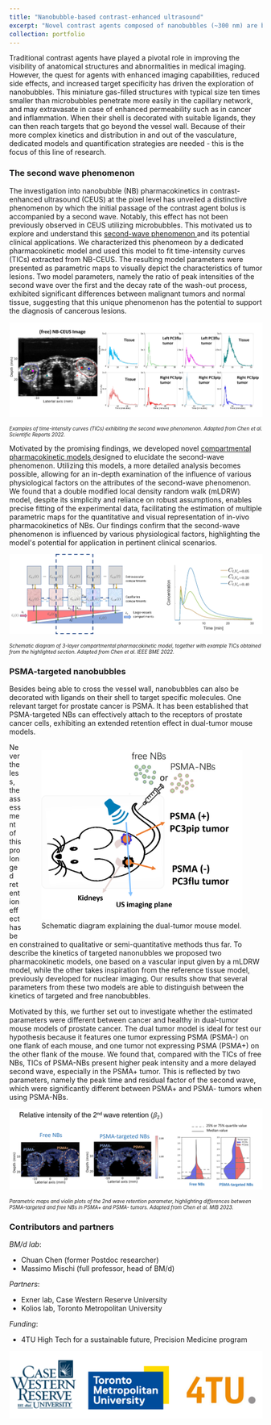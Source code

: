 ```yaml
---
title: "Nanobubble-based contrast-enhanced ultrasound"
excerpt: "Novel contrast agents composed of nanobubbles (~300 nm) are being developed to overcome the limitations of standard clinically-available ultrasound contrast agent. Because of their smaller size, nanobubbles can cross the vascular endothelium and reach targets beyond the vessel wall, opening up new avenues for assessment of vascular permeability and the expression of cancer-specific targets. In this line of research, we developed pharmacokinetic model describing the transport of the nanobubbles in the vasculature and their distribution in tissue, with the aim of extracting quantitative cancer biomarkers. <br/><img src='/images/NB_cover.png' width='300px'>"
collection: portfolio
---
```


Traditional contrast agents have played a pivotal role in improving the visibility of anatomical structures and abnormalities in medical imaging. However, the quest for agents with enhanced imaging capabilities, reduced side effects, and increased target specificity has driven the exploration of nanobubbles. This miniature gas-filled structures with typical size ten times smaller than microbubbles penetrate more easily in the capillary network, and may extravasate in case of enhanced permeability such as in cancer and inflammation. When their shell is decorated with suitable ligands, they can then reach targets that go beyond the vessel wall. Because of their more complex kinetics and distribution in and out of the vasculature, dedicated models and quantification strategies are needed - this is the focus of this line of research.

### The second wave phenomenon

The investigation into nanobubble (NB) pharmacokinetics in contrast-enhanced ultrasound (CEUS) at the pixel level has unveiled a distinctive phenomenon by which the initial passage of the contrast agent bolus is accompanied by a second wave. Notably, this effect has not been previously observed in CEUS utilizing microbubbles. This motivated us to explore and understand this <a href="https://www.nature.com/articles/s41598-022-17756-1" target="_blank"> second-wave phenomenon </a> and its potential clinical applications. We characterized this phenomeon by a dedicated pharmacokinetic model and used this model to fit time-intensity curves (TICs) extracted from NB-CEUS. The resulting model parameters were presented as parametric maps to visually depict the characteristics of tumor lesions. Two model parameters, namely the ratio of peak intensities of the second wave over the first and the decay rate of the wash-out process, exhibited significant differences between malignant tumors and normal tissue, suggesting that this unique phenomenon has the potential to support the diagnosis of cancerous lesions.

<!-- <figure style="width:650px;">
  <img src='/images/second_wave.png' alt="Second wave phenomenon" >
  <figcaption>Examples of time-intenstiy curves (TICs) exhibiting the second wave phenomenon. <i>Adapted from Chen et al. Scientific Reports 2022.</i></figcaption> 
</figure> -->

![3-layer pharmacokinetic model](/images/second_wave.png)
<div align="left" style="line-height: .7em; padding-bottom:0em; padding-top:0em float:right" >
<span style="font-size:0.7em;"><i>Examples of time-intensity curves (TICs) exhibiting the second wave phenomenon. Adapted from Chen et al. Scientific Reports 2022.</i></span>
</div>

Motivated by the promising findings, we developed novel  <a href="https://ieeexplore.ieee.org/abstract/document/9799708" target="_blank">compartmental pharmacokinetic models </a> designed to elucidate the second-wave phenomenon. Utilizing this models, a more detailed analysis becomes possible, allowing for an in-depth examination of the influence of various physiological factors on the attributes of the second-wave phenomenon. We found that a double modified local density random walk (mLDRW) model, despite its simplicity and reliance on robust assumptions, enables precise fitting of the experimental data, facilitating the estimation of multiple parametric maps for the quantitative and visual representation of in-vivo pharmacokinetics of NBs. Our findings confirm that the second-wave phenomenon is influenced by various physiological factors, highlighting the model's potential for application in pertinent clinical scenarios.

<!-- <figure style="width:650px; ">
  <img src='/images/pk_secondwave.png' alt="3-layer pharmacokinetic model" >
  <figcaption>Schematic diagram of 3-layer compartmental pharmacokinetic model, together with example TICs obtained from the highlighted section. <i>Adapted from Chen et al. IEEE BME 2022.</i></figcaption>
</figure> -->

![3-layer pharmacokinetic model](/images/pk_secondwave.png)
<div align="left" style="line-height: .7em; padding-bottom:0em; padding-top:0em float:right" >
<span style="font-size:0.7em;"><i>Schematic diagram of 3-layer compartmental pharmacokinetic model, together with example TICs obtained from the highlighted section. Adapted from Chen et al. IEEE BME 2022.</i></span>
</div>

### PSMA-targeted nanobubbles
Besides being able to cross the vessel wall, nanobubbles can also be decorated with ligands on their shell to target specific molecules. One relevant target for prostate cancer is PSMA. It has been established that PSMA-targeted NBs can effectively attach to the receptors of prostate cancer cells, exhibiting an extended retention effect in dual-tumor mouse models.  
<figure style="width:400px; float:right ">
  <img src='/images/mouse_model.png' alt="dual tumor mouse model" >
  <figcaption> Schematic diagram explaining the dual-tumor mouse model. </figcaption>
</figure>
Nevertheless, the assessment of this prolonged retention effect has been constrained to qualitative or semi-quantitative methods thus far. 
To describe the kinetics of targeted nanonubbles we proposed two pharmacokinetic models, one based on a vascular input given by a mLDRW model, while the other takes inspiration from the reference tissue model, previously developed for nuclear imaging. Our results show that several parameters from these two models are able to distinguish between the kinetics of targeted and free nanobubbles.

Motivated by this, we further set out to investigate whether the estimated parameters were different between cancer and healthy in dual-tumor mouse models of prostate cancer. The dual tumor model is ideal for test our hypothesis because it features one tumor expressing PSMA (PSMA-) on one flank of each mouse, and one tumor not expressing PSMA (PSMA+) on the other flank of the mouse. We found that, compared with the TICs of free NBs, TICs of PSMA-NBs present higher peak intensity and a more delayed second wave, especially in the PSMA+ tumor. This is reflected by two parameters, namely the peak time and residual factor of the second wave, which were significantly different between PSMA+ and PSMA- tumors when using PSMA-NBs.

<!-- <figure style="height:400px; ">
  <img src='/images/psma_comparison.png' alt="Comparison psma positive negative" >
  <figcaption>Parametric maps and violin plots of the 2nd wave retention parameter, highlighting differences between PSMA-targeted and free NBs in PSMA+ and PSMA- tumors. <i>Adapted from Chen et al. MIB 2023.</i></figcaption>
</figure> -->

![Comparison psma positive negative](/images/psma_comparison.png)
<div align="left" style="line-height: .7em; padding-bottom:0em; padding-top:0em float:right" >
<span style="font-size:0.7em;"><i>Parametric maps and violin plots of the 2nd wave retention parameter, highlighting differences between PSMA-targeted and free NBs in PSMA+ and PSMA- tumors. Adapted from Chen et al. MIB 2023.</i></span>
</div>

### Contributors and partners
*BM/d lab*:
<ul>
  <li>Chuan Chen (former Postdoc researcher)</li>
  <li>Massimo Mischi (full professor, head of BM/d)
</ul>

*Partners*:
<ul>
  <li>Exner lab, Case Western Reserve University</li>
  <li>Kolios lab, Toronto Metropolitan University</li>
</ul>

*Funding*:
* 4TU High Tech for a sustainable future, Precision Medicine program 

![logos](/images/logo_cwru_tmu.png)